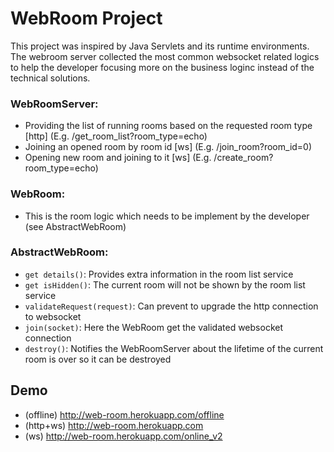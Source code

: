 # WebRoom Project

This project was inspired by Java Servlets and its runtime environments.
The webroom server collected the most common websocket related logics to help the developer focusing more on the business loginc instead of the technical solutions. 

### WebRoomServer:

- Providing the list of running rooms based on the requested room type [http] (E.g. /get_room_list?room_type=echo)
- Joining an opened room by room id [ws] (E.g. /join_room?room_id=0)
- Opening new room and joining to it [ws] (E.g. /create_room?room_type=echo)

### WebRoom:

- This is the room logic which needs to be implement by the developer (see AbstractWebRoom)

### AbstractWebRoom:

- `get details()`: Provides extra information in the room list service
- `get isHidden()`: The current room will not be shown by the room list service
- `validateRequest(request)`: Can prevent to upgrade the http connection to websocket
- `join(socket)`: Here the WebRoom get the validated websocket connection
- `destroy()`: Notifies the WebRoomServer about the lifetime of the current room is over so it can be destroyed


## Demo

* (offline) http://web-room.herokuapp.com/offline
* (http+ws) http://web-room.herokuapp.com
* (ws) http://web-room.herokuapp.com/online_v2
